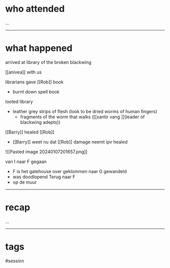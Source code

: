 # who attended

...

---
# what happened

arrived at library of the broken blackwing 

[[anivea]] with us

librarians gave [[Rob]] book
- burnt down spell book

looted library
- leather grey strips of flesh (look to be dried worms of human fingers)
	* fragments of the worm that walks ([[xantir vang ]](leader of blackwing adepts))

[[Barry]] healed [[Rob]]
- [[Barry]] weet nu dat [[Rob]] damage neemt ipv healed

![[Pasted image 20240107201657.png]]

van I naar F gegaan
- F is het gatehouse over geklommen
naar G gewandeld
- was doodlopend
Terug naar F
- op de muur



---
# recap

...

---
# tags

#session